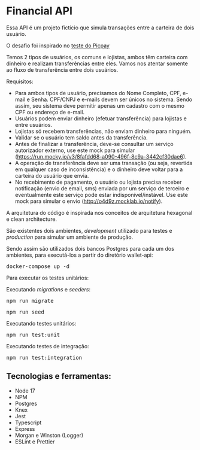 # Financial API

Essa API é um projeto fictício que simula transações entre a carteira de dois usuário.

O desafio foi inspirado no <a href="https://github.com/PicPay/picpay-desafio-backend">teste do Picpay</a>

Temos 2 tipos de usuários, os comuns e lojistas, ambos têm carteira com dinheiro e realizam transferências entre eles. Vamos nos atentar somente ao fluxo de transferência entre dois usuários.

Requisitos:

- Para ambos tipos de usuário, precisamos do Nome Completo, CPF, e-mail e Senha. CPF/CNPJ e e-mails devem ser únicos no sistema. Sendo assim, seu sistema deve permitir apenas um cadastro com o mesmo CPF ou endereço de e-mail.
- Usuários podem enviar dinheiro (efetuar transferência) para lojistas e entre usuários.
- Lojistas só recebem transferências, não enviam dinheiro para ninguém.
- Validar se o usuário tem saldo antes da transferência.
- Antes de finalizar a transferência, deve-se consultar um serviço autorizador externo, use este mock para simular (https://run.mocky.io/v3/8fafdd68-a090-496f-8c9a-3442cf30dae6).
- A operação de transferência deve ser uma transação (ou seja, revertida em qualquer caso de inconsistência) e o dinheiro deve voltar para a carteira do usuário que envia.
- No recebimento de pagamento, o usuário ou lojista precisa receber notificação (envio de email, sms) enviada por um serviço de terceiro e eventualmente este serviço pode estar indisponível/instável. Use este mock para simular o envio (http://o4d9z.mocklab.io/notify).

A arquitetura do código é inspirada nos conceitos de arquitetura hexagonal e clean architecture.

São existentes dois ambientes, _development_ utilizado para testes e _production_ para simular um ambiente de produção.

Sendo assim são utilizados dois bancos Postgres para cada um dos ambientes, para executá-los a partir do diretório wallet-api:

<pre>docker-compose up -d</pre>

Para executar os testes unitários:

Executando _migrations_ e _seeders_:

<pre>npm run migrate</pre>

<pre>npm run seed</pre>

Executando testes unitários:

<pre>npm run test:unit</pre>

Executando testes de integração:

<pre>npm run test:integration</pre>

## Tecnologias e ferramentas:

- Node 17
- NPM
- Postgres
- Knex
- Jest
- Typescript
- Express
- Morgan e Winston (Logger)
- ESLint e Prettier
